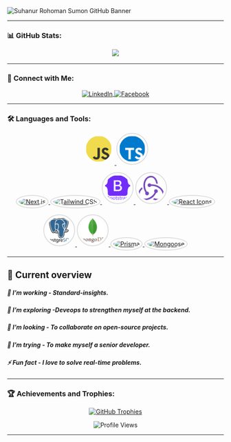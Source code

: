 <img src="https://ibb.co.com/Tq8Xxh85" alt="Suhanur Rohoman Sumon GitHub Banner" />

---

### 📊 **GitHub Stats:**
<p align="center">
  <img width="60%" src="https://github-readme-streak-stats.herokuapp.com?user=Suhanur-Rohoman-Sumon-github&theme=highcontrast&hide_border=true&background=#000" />
</p>

---

### 🌟 **Connect with Me:**
<p align="center">
  <a href="https://www.linkedin.com/in/suhanur-rohoman-sumon-5b5266237/" target="_blank">
    <img align="center" src="https://raw.githubusercontent.com/rahuldkjain/github-profile-readme-generator/master/src/images/icons/Social/linked-in-alt.svg" alt="LinkedIn" height="30" width="40" />
  </a>
  <a href="https://www.facebook.com/suhanurrohoman.sumon" target="_blank">
    <img align="center" src="https://raw.githubusercontent.com/rahuldkjain/github-profile-readme-generator/master/src/images/icons/Social/facebook.svg" alt="Facebook" height="30" width="40" />
  </a>
</p>

---

### 🛠 **Languages and Tools:**

<p align="center">
  <a href="https://developer.mozilla.org/en-US/docs/Web/JavaScript" target="_blank" rel="noreferrer">
    <img src="https://raw.githubusercontent.com/devicons/devicon/master/icons/javascript/javascript-original.svg" alt="JavaScript" width="60" height="60" style="border-radius: 50%; border: 2px solid #FFF; padding: 5px;" />
  </a>
  <a href="https://www.typescriptlang.org/" target="_blank" rel="noreferrer">
    <img src="https://raw.githubusercontent.com/devicons/devicon/master/icons/typescript/typescript-original.svg" alt="TypeScript" width="60" height="60" style="border-radius: 50%; border: 2px solid #ddd; padding: 5px;" />
  </a>
</p>

<p align="center">
  <a href="https://nextjs.org/" target="_blank" rel="noreferrer">
    <img src="https://images.ctfassets.net/23aumh6u8s0i/6pjUKboBuFLvCKkE3esaFA/5f2101d6d2add5c615db5e98a553fc44/nextjs.jpeg" alt="Next.js" width="60" height="60" style="border-radius: 50%; border: 2px solid #ddd; padding: 5px;" />
  </a>
  <a href="https://tailwindcss.com/" target="_blank" rel="noreferrer">
    <img src="https://www.vectorlogo.zone/logos/tailwindcss/tailwindcss-icon.svg" alt="Tailwind CSS" width="60" height="60" style="border-radius: 50%; border: 2px solid #ddd; padding: 5px;" />
  </a>
  <a href="https://getbootstrap.com" target="_blank" rel="noreferrer">
    <img src="https://raw.githubusercontent.com/devicons/devicon/master/icons/bootstrap/bootstrap-plain-wordmark.svg" alt="Bootstrap" width="60" height="60" style="border-radius: 50%; border: 2px solid #ddd; padding: 5px;" />
  </a>
  <a href="https://redux.js.org" target="_blank" rel="noreferrer">
    <img src="https://raw.githubusercontent.com/devicons/devicon/master/icons/redux/redux-original.svg" alt="Redux" width="60" height="60" style="border-radius: 50%; border: 2px solid #ddd; padding: 5px;" />
  </a>
  <a href="https://react-icons.github.io/react-icons/" target="_blank" rel="noreferrer">
    <img src="https://react-icons.github.io/react-icons/favicon.ico" alt="React Icons" width="60" height="60" style="border-radius: 50%; border: 2px solid #ddd; padding: 5px;" />
  </a>
</p>

<p align="center">
  <a href="https://www.postgresql.org" target="_blank" rel="noreferrer">
    <img src="https://raw.githubusercontent.com/devicons/devicon/master/icons/postgresql/postgresql-original-wordmark.svg" alt="PostgreSQL" width="60" height="60" style="border-radius: 50%; border: 2px solid #ddd; padding: 5px;" />
  </a>
  <a href="https://www.mongodb.com/" target="_blank" rel="noreferrer">
    <img src="https://raw.githubusercontent.com/devicons/devicon/master/icons/mongodb/mongodb-original-wordmark.svg" alt="MongoDB" width="60" height="60" style="border-radius: 50%; border: 2px solid #ddd; padding: 5px;" />
  </a>
  <a href="https://www.prisma.io/" target="_blank" rel="noreferrer">
    <img src="https://www.prisma.io/images/favicon-32x32.png" alt="Prisma" width="60" height="60" style="border-radius: 50%; border: 2px solid #ddd; padding: 5px;" />
  </a>
  <a href="https://mongoosejs.com/" target="_blank" rel="noreferrer">
    <img src="https://avatars.githubusercontent.com/u/7552965?s=200&v=4" alt="Mongoose" width="60" height="60" style="border-radius: 50%; border: 2px solid #ddd; padding: 5px;" />
  </a>
  
</p>

---
## :eyes: Current overview

##### 🔭 I’m working - Standard-insights. 
##### 🌱 I’m exploring -Deveops to strengthen myself at the backend. 
##### 👯 I’m looking - To collaborate on open-source projects. 
##### 🤔 I’m trying - To make myself a senior developer. 
##### ⚡ Fun fact - I love to solve real-time problems.

---

### 🏆 **Achievements and Trophies:**
<p align="center">
  <a href="https://github.com/ryo-ma/github-profile-trophy">
    <img src="https://github-profile-trophy.vercel.app/?username=suhanur-rohoman-sumon-github&margin-w=15&margin-h=15&column=7" alt="GitHub Trophies" />
  </a>
</p>

<p align="center">
  <img src="https://komarev.com/ghpvc/?username=suhanur-rohoman-sumon-github&label=Profile%20Views&color=0e75b6&style=flat" alt="Profile Views" />
</p>

---

